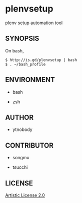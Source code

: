 # plenvsetup

plenv setup automation tool

## SYNOPSIS

On bash,

    $ http://is.gd/plenvsetup | bash
    $ . ~/bash_profile

## ENVIRONMENT

- bash

- zsh

## AUTHOR

- ytnobody

## CONTRIBUTOR

- songmu

- tsucchi

## LICENSE

[Artistic License 2.0](http://opensource.org/licenses/Artistic-2.0)

